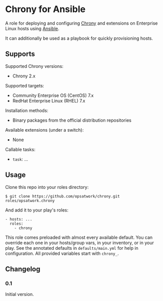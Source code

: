 Chrony for Ansible
==================

A role for deploying and configuring [Chrony](https://chrony.tuxfamily.org/) and extensions on Enterprise Linux hosts using [Ansible](http://www.ansibleworks.com/).

It can additionally be used as a playbook for quickly provisioning hosts.


Supports
--------

Supported Chrony versions:

- Chrony 2.x

Supported targets:

- Community Enterprise OS (CentOS) 7.x
- RedHat Enterprise Linux (RHEL) 7.x

Installation methods:

- Binary packages from the official distribution repositories

Available extensions (under a switch):

- None

Callable tasks:

- `task`: ...


Usage
-----

Clone this repo into your roles directory:

    $ git clone https://github.com/opsatwork/chrony.git roles/opsatwork.chrony

And add it to your play's roles:

    - hosts: ...
      roles:
        - chrony

This role comes preloaded with almost every available default. You can override each one in your hosts/group vars, in your inventory, or in your play. See the annotated defaults in `defaults/main.yml` for help in configuration. All provided variables start with `chrony_`.


Changelog
---------

### 0.1

Initial version.
